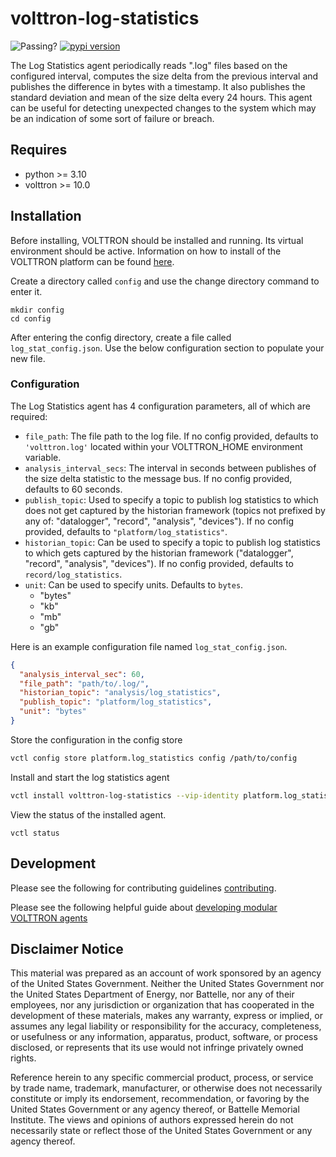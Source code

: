 # volttron-log-statistics

![Passing?](https://github.com/eclipse-volttron/volttron-log-statistics/actions/workflows/run-tests.yml/badge.svg)
[![pypi version](https://img.shields.io/pypi/v/volttron-log-statistics.svg)](https://pypi.org/project/volttron-log-statistics/)

The Log Statistics agent periodically reads ".log" files based on the configured interval, computes the size delta from the previous interval and publishes the difference in bytes with a timestamp.  It also publishes the standard deviation and mean of the size delta every 24 hours.  This agent can be useful for detecting unexpected changes to the system which may be an indication of some sort of failure or breach.

## Requires

* python >= 3.10
* volttron >= 10.0

## Installation

Before installing, VOLTTRON should be installed and running.  Its virtual environment should be active.
Information on how to install of the VOLTTRON platform can be found
[here](https://github.com/eclipse-volttron/volttron-core).

Create a directory called `config` and use the change directory command to enter it.

```shell
mkdir config
cd config
```

After entering the config directory, create a file called `log_stat_config.json`. Use the below configuration section to populate your new file.

### Configuration

The Log Statistics agent has 4 configuration parameters, all of which are required:

- `file_path`:  The file path to the log file. If no config provided, defaults to `'volttron.log'` located within your VOLTTRON_HOME environment variable.
- `analysis_interval_secs`: The interval in seconds between publishes of the size delta statistic to the message bus. If no config provided, defaults to 60 seconds.
- `publish_topic`: Used to specify a topic to publish log statistics to which does not get captured by the
  historian framework (topics not prefixed by any of: "datalogger", "record", "analysis", "devices"). If no config provided, defaults to `"platform/log_statistics"`.
- `historian_topic`:  Can be used to specify a topic to publish log statistics to which gets captured by the
  historian framework ("datalogger", "record", "analysis", "devices"). If no config provided, defaults to `record/log_statistics`.
- `unit`:  Can be used to specify units. Defaults to `bytes`.
  - "bytes"
  - "kb"
  - "mb"
  - "gb"

Here is an example configuration file named `log_stat_config.json`.
```json
{
  "analysis_interval_sec": 60,
  "file_path": "path/to/.log/",
  "historian_topic": "analysis/log_statistics",
  "publish_topic": "platform/log_statistics",
  "unit": "bytes"
}
```
Store the configuration in the config store
```bash
vctl config store platform.log_statistics config /path/to/config
```

Install and start the log statistics agent

```bash
vctl install volttron-log-statistics --vip-identity platform.log_statistics --start
```

View the status of the installed agent.

```shell
vctl status
```

## Development

Please see the following for contributing guidelines [contributing](https://github.com/eclipse-volttron/volttron-core/blob/develop/CONTRIBUTING.md).

Please see the following helpful guide about [developing modular VOLTTRON agents](https://github.com/eclipse-volttron/volttron-core/blob/develop/DEVELOPING_ON_MODULAR.md)

## Disclaimer Notice

This material was prepared as an account of work sponsored by an agency of the
United States Government.  Neither the United States Government nor the United
States Department of Energy, nor Battelle, nor any of their employees, nor any
jurisdiction or organization that has cooperated in the development of these
materials, makes any warranty, express or implied, or assumes any legal
liability or responsibility for the accuracy, completeness, or usefulness or any
information, apparatus, product, software, or process disclosed, or represents
that its use would not infringe privately owned rights.

Reference herein to any specific commercial product, process, or service by
trade name, trademark, manufacturer, or otherwise does not necessarily
constitute or imply its endorsement, recommendation, or favoring by the United
States Government or any agency thereof, or Battelle Memorial Institute. The
views and opinions of authors expressed herein do not necessarily state or
reflect those of the United States Government or any agency thereof.
